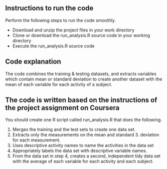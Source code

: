 Instructions to run the code
----------------------------

Perform the following steps to run the code smoothly.

-   Download and unzip the project files in your work directory
-   Clone or download the run\_analysis.R source code in your working
    directory
-   Execute the run\_analysis.R source code

Code explanation
----------------

The code combines the training & testing datasets, and extracts
variables which contain mean or standard deviation to create another
dataset with the mean of each variable for each activity of a subject.

The code is written based on the instructions of the project assignment on Coursera
-----------------------------------------------------------------------------------

You should create one R script called run\_analysis.R that does the
following.

1.  Merges the training and the test sets to create one data set.
2.  Extracts only the measurements on the mean and standard 3. deviation
    for each measurement.
3.  Uses descriptive activity names to name the activities in the data
    set
4.  Appropriately labels the data set with descriptive variable names.
5.  From the data set in step 4, creates a second, independent tidy data
    set with the average of each variable for each activity and each
    subject.
